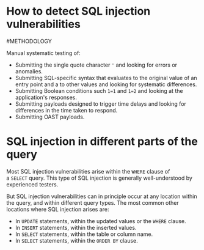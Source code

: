 # How to detect SQL injection vulnerabilities
#METHODOLOGY 

Manual systematic testing of:

- Submitting the single quote character `'` and looking for errors or anomalies.
- Submitting SQL-specific syntax that evaluates to the original value of an entry point and a to other values and looking for systematic differences.
- Submitting Boolean conditions such `1=1` and `1=2` and looking at the application's responses.
- Submitting payloads designed to trigger time delays and looking for differences in the time taken to respond.
- Submitting OAST payloads.

# SQL injection in different parts of the query

Most SQL injection vulnerabilities arise within the `WHERE` clause of a `SELECT` query. This type of SQL injection is generally well-understood by experienced testers.

But SQL injection vulnerabilities can in principle occur at any location within the query, and within different query types. The most common other locations where SQL injection arises are:

-   In `UPDATE` statements, within the updated values or the `WHERE` clause.
-   In `INSERT` statements, within the inserted values.
-   In `SELECT` statements, within the table or column name.
-   In `SELECT` statements, within the `ORDER BY` clause.

